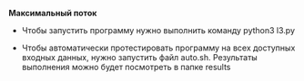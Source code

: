 **Максимальный поток**

* Чтобы запустить программу нужно выполнить команду python3 l3.py

* Чтобы автоматически протестировать программу на всех доступных входных данных, нужно запустить файл auto.sh. Результаты выполнения можно будет посмотреть в папке results
